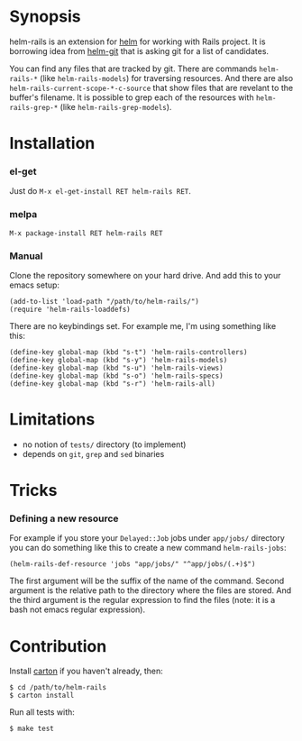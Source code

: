 # Synopsis

helm-rails is an extension for [helm](https://github.com/emacs-helm/helm) for working with Rails project. It is borrowing idea from [helm-git](https://github.com/maio/helm-git) that is asking git for a list of candidates.

You can find any files that are tracked by git. There are commands `helm-rails-*` (like `helm-rails-models`) for traversing resources. And there are also `helm-rails-current-scope-*-c-source` that show files that are revelant to the buffer's filename.
It is possible to grep each of the resources with `helm-rails-grep-*` (like `helm-rails-grep-models`).

# Installation

### el-get

Just do `M-x el-get-install RET helm-rails RET`.

### melpa

`M-x package-install RET helm-rails RET`

### Manual

Clone the repository somewhere on your hard drive. And add this to your emacs setup:

	(add-to-list 'load-path "/path/to/helm-rails/")
	(require 'helm-rails-loaddefs)

There are no keybindings set. For example me, I'm using something like this:

	(define-key global-map (kbd "s-t") 'helm-rails-controllers)
	(define-key global-map (kbd "s-y") 'helm-rails-models)
	(define-key global-map (kbd "s-u") 'helm-rails-views)
	(define-key global-map (kbd "s-o") 'helm-rails-specs)
	(define-key global-map (kbd "s-r") 'helm-rails-all)

# Limitations

* no notion of `tests/` directory (to implement)
* depends on `git`, `grep` and `sed` binaries

# Tricks

### Defining a new resource

For example if you store your `Delayed::Job` jobs under `app/jobs/` directory you can do something like this to create a new command `helm-rails-jobs`:

    (helm-rails-def-resource 'jobs "app/jobs/" "^app/jobs/(.+)$")

The first argument will be the suffix of the name of the command. Second argument is the relative path to the directory where the files are stored. And the third argument is the regular expression to find the files (note: it is a bash not emacs regular expression).

# Contribution

Install [carton](https://github.com/rejeep/carton) if you haven't already, then:

	$ cd /path/to/helm-rails
	$ carton install
	
Run all tests with:

	$ make test
	
